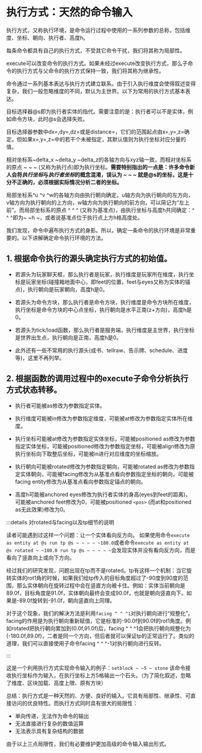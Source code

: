 # 执行方式：天然的命令输入

执行方式，又称执行环境，是命令运行过程中使用的一系列参数的总称，包括维度、坐标、朝向、执行者、高度h。

每条命令都具有自己的执行方式，不受其它命令干扰，我们将其称为局部性。

execute可以改变命令的执行方式。如果未经过execute改变执行方式，那么子命令的执行方式与父命令的执行方式保持一致，我们将其称为继承性。

命令通过一系列基本表达与执行方式建立联系。由于引入执行维度会使得叙述变得复杂，我们一般忽略维度的不同，默认为主世界。以下为常用的执行方式基本表达。

目标选择器@s即为执行者实体的指代。需要注意的是：执行者可以不是实体，例如命令方块，此时@s会选择失败。

目标选择器参数中dx=,dy=,dz=或是distance=，它们的范围起点由x=,y=,z=确定。但如果x=,y=,z=中的若干个未被指定，其默认值则为执行坐标对应分量的值。

相对坐标系~delta_x ~delta_y ~delta_z的各轴方向与xyz轴一致，而相对坐标系的原点 ~ ~ ~ (又称为执行点)即为执行坐标。**需要特别指出的一点是：许多命令新人会将*执行坐标*与*执行者坐标*的概念混淆，误认为 ~ ~ ~ 就是@s的坐标，这是十分不正确的，必须根据实际情况分析二者的坐标。**

局部坐标系^u ^v ^w的各轴方向由执行朝向确定。u轴方向为执行朝向的左方向，v轴方向为执行朝向的上方向，w轴方向为执行朝向的前方向，可以简记为“左上前”。而局部坐标系的原点 ^ ^ ^ (又称为基准点)，由执行坐标与高度h共同确定：^ ^ ^即为~ ~h ~，或者说基准点位于执行点上方h格高度处。

我们发现，命令中遍布执行方式的身影。所以，确定一条命令的执行环境是非常重要的。以下讲解确定命令执行环境的方法。

## 1. 根据命令执行的源头确定执行方式的初始值。

- 若源头为玩家聊天框，那么执行者是玩家，执行维度是玩家所在维度，执行坐标是玩家坐标(碰撞箱地面中心，即feet的位置，feet与eyes又称为实体的锚点)，执行朝向是玩家朝向，高度h是0。

- 若源头为命令方块，那么执行者是命令方块，执行维度是命令方块所在维度，执行坐标是命令方块的中心点坐标，执行朝向是水平正南(z+方向)，高度h是0。

- 若源头为tick/load函数，那么执行者是服务端，执行维度是主世界，执行坐标是世界出生点，执行朝向是正南，高度h是0。

- 此外还有一些不常用的执行源头(成书、tellraw、告示牌、schedule、进度等)，这里不再列举。

## 2. 根据函数的调用过程中的execute子命令分析执行方式状态转移。

- 执行者可能被as修改为参数指定实体。

- 执行维度可能被in修改为参数指定维度，可能被at修改为参数指定实体所在维度。

- 执行坐标可能被at修改为参数指定实体坐标，可能被positioned as修改为参数指定实体坐标，可能被positioned修改为参数指定坐标，可能被align修改为原执行坐标向下取整后坐标，可能被in进行对应维度的坐标缩放。

- 执行朝向可能被rotated修改为参数指定朝向，可能被rotated as修改为参数指定实体朝向，可能被facing修改为从基准点看向参数指定坐标的朝向，可能被facing entity修改为从基准点看向参数指定锚点的朝向。

- 高度h可能被anchored eyes修改为执行者实体的身高(eyes到feet的距离)，可能被anchored feet修改为0，可能被positioned `<pos>` (而at和positioned as无此效果)修改为0。

:::details 对rotated与facing以及tp细节的说明

读者可能遇到过这样一个问题：让一个实体看向反方向。
如果使用命令`execute as entity at @s run tp @s ~ ~ ~ ~ ~180.0`或者命令`execute as entity at @s rotated ~ ~180.0 run tp @s ~ ~ ~ ~ ~`会发现实体并没有看向反方向，而是看向了竖直向上或向下方向。

经过我们的研究发现，问题出现在tp而不是rotated。tp有这样一个机制：当它旋转实体的rot1角的时候，如果我们给tp传入的目标角度超过了-90度到90度的范围，那么实体朝向在旋转过程中会在竖直方向被卡住。例如：实体当前朝向是89.0f，目标角度是91.0f，实体朝向最终会变成90.0f，也就是朝向竖直向下。如果是-89.0f旋转到-91.0f，朝向竖直向上同理。

对于这个现象，我们的解决方法是利用`facing ^ ^ ^1`对执行朝向进行“规整化”。facing的作用是为执行朝向重新赋值，它是标准的-90.0f到90.0f的rot1角度。例如rotated把执行朝向累加到(0.0f,91.0f)后，facing ^ ^ ^1会把执行朝向规整化为(-180.0f,89.0f)，二者是同一个方向，但后者就可以保证tp的正常运行了。类似的道理，我们可以直接使用子命令facing ^ ^ ^-1对执行朝向进行反转。

:::

这是一个利用执行方式实现命令输入的例子：`setblock ~ ~5 ~ stone` 该命令接收执行坐标作为输入，在执行坐标上方5格输出一个石头。（为了简化叙述，忽略了维度、区块加载、高度上限、原有方块）

总结：执行方式是一种天然的、方便、良好的输入。它具有局部性、继承性、可直接访问的优良特性。而执行方式同时具有很大的局限性：

* 单向传递，无法作为命令的输出
* 无法直接进行复杂的数值运算
* 无法表示具有复杂结构的数据

由于以上三点局限性，我们有必要维护更加高级的命令输入输出形式。